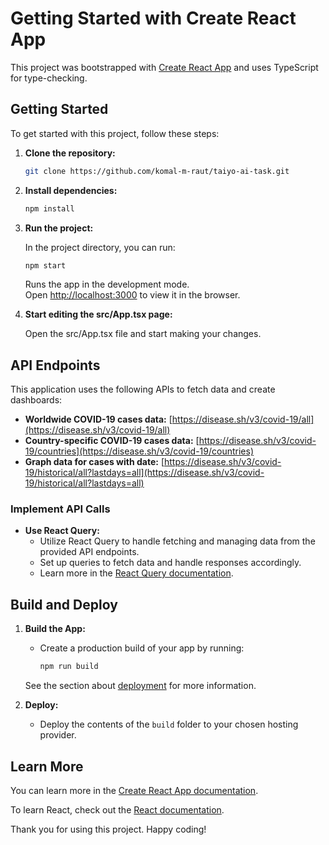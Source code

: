 # Getting Started with Create React App

This project was bootstrapped with [Create React App](https://github.com/facebook/create-react-app) and uses TypeScript for type-checking.

## Getting Started

To get started with this project, follow these steps:

1. **Clone the repository:**
   ```bash
   git clone https://github.com/komal-m-raut/taiyo-ai-task.git
   
2. **Install dependencies:**

    ```bash
    npm install
    
3. **Run the project:**

    In the project directory, you can run:

     ```bash
     npm start
     ```

    Runs the app in the development mode.\
    Open [http://localhost:3000](http://localhost:3000) to view it in the browser.

    
4. **Start editing the src/App.tsx page:**

    Open the src/App.tsx file and start making your changes.

## API Endpoints

This application uses the following APIs to fetch data and create dashboards:

- **Worldwide COVID-19 cases data:** [https://disease.sh/v3/covid-19/all](https://disease.sh/v3/covid-19/all)
- **Country-specific COVID-19 cases data:** [https://disease.sh/v3/covid-19/countries](https://disease.sh/v3/covid-19/countries)
- **Graph data for cases with date:** [https://disease.sh/v3/covid-19/historical/all?lastdays=all](https://disease.sh/v3/covid-19/historical/all?lastdays=all)

### Implement API Calls

- **Use React Query:** 
  - Utilize React Query to handle fetching and managing data from the provided API endpoints.
  - Set up queries to fetch data and handle responses accordingly.
  - Learn more in the [React Query documentation](https://react-query.tanstack.com/).

## Build and Deploy

1. **Build the App:**
   - Create a production build of your app by running:
     ```bash
     npm run build
     ```
   See the section about [deployment](https://facebook.github.io/create-react-app/docs/deployment) for more information.

2. **Deploy:**
   - Deploy the contents of the `build` folder to your chosen hosting provider.

## Learn More

You can learn more in the [Create React App documentation](https://facebook.github.io/create-react-app/docs/getting-started).

To learn React, check out the [React documentation](https://reactjs.org/).

Thank you for using this project. Happy coding!